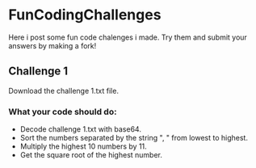 # FunCodingChallenges
Here i post some fun code chalenges i made.
Try them and submit your answers by making a fork! 

## Challenge 1
Download the challenge 1.txt file.
### What your code should do:
- Decode challenge 1.txt with base64.
- Sort the numbers separated by the string ", " from lowest to highest.
- Multiply the highest 10 numbers by 11.
- Get the square root of the highest number.


